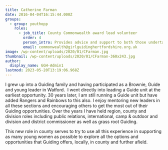 ```yaml
---
title: Catherine Farman
date: 2016-04-04T16:15:44.000Z
groups:
  - group: youthopp
    roles:
      - job_title: County Commonwealth award lead volunteer
        order: 4
        person_intro: Provides advice and support to both those undertaking the Commonwealth award and their local leadership team
        email: commonwealth@girlguidinghertfordshire.org.uk
image: /wp-content/uploads/2020/01/CFarman.jpg
thumbnail: /wp-content/uploads/2020/01/CFarman-360x243.jpg
author:
  display_name: GGH-Admin1
lastmod: 2023-05-20T13:19:06.968Z
---
```

I grew up into a Guiding family and having participated as a Brownie, Guide and young leader in Watford.  I went directly into leading a Guide unit at the earliest opportunity. 30 years later, I am still running a Guide unit but have added Rangers and Rainbows to this also. I enjoy mentoring new leaders in all these sections and encouraging others to get the most out of their Guiding opportunities. Over the years I have held region, county and division roles including public relations, international, camp &amp; outdoor and division and district commissioner as well as grass root Guiding.

This new role in county serves to try to use all this experience in supporting as many young women as possible to explore all the options and opportunities that Guiding offers, locally, in county and further afield.

       